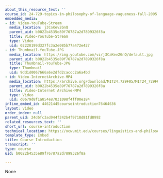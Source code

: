 ```yaml
---
about_this_resource_text: ''
course_id: 24-729-topics-in-philosophy-of-language-vagueness-fall-2005
embedded_media:
- id: Video-YouTube-Stream
  media_location: j3CaKev2GnQ
  parent_uid: b0022b4535e89f76787a2d7899326f8a
  title: Video-YouTube-Stream
  type: Video
  uid: 02228199d327fc3a2e085b77a472e427
- id: Thumbnail-YouTube-JPG
  media_location: https://img.youtube.com/vi/j3CaKev2GnQ/default.jpg
  parent_uid: b0022b4535e89f76787a2d7899326f8a
  title: Thumbnail-YouTube-JPG
  type: Thumbnail
  uid: 9dd1d0067666a6e2dfd2caccc2a6a4bd
- id: Video-InternetArchive-MP4
  media_location: https://archive.org/download/MIT24.729F05/MIT24_729F05intro_300k.mp4
  parent_uid: b0022b4535e89f76787a2d7899326f8a
  title: Video-Internet Archive-MP4
  type: Video
  uid: d0679d8f1a854e87031098f4ff00e184
inline_embed_id: 44621445courseintroduction76464636
layout: video
order_index: null
parent_uid: 24d6fc3ad944f242b4f9718d81fd8992
related_resources_text: ''
short_url: course-introduction
technical_location: https://ocw.mit.edu/courses/linguistics-and-philosophy/24-729-topics-in-philosophy-of-language-vagueness-fall-2005/syllabus/course-introduction
template_type: Embed
title: Course Introduction
transcript: ''
type: course
uid: b0022b4535e89f76787a2d7899326f8a

---
```

None